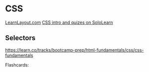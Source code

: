 CSS
===

[LearnLayout.com](http://learnlayout.com/)
[CSS intro and quizes on SoloLearn](https://www.sololearn.com/Play/CSS/)

Selectors
---------
https://learn.co/tracks/bootcamp-prep/html-fundamentals/css/css-fundamentals





Flashcards:

